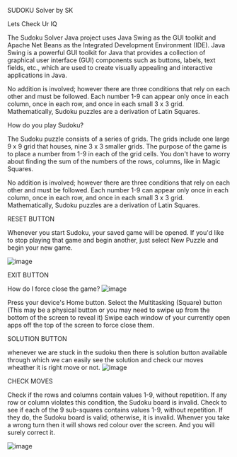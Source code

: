 SUDOKU Solver by SK

Lets Check Ur IQ

The Sudoku Solver Java project uses Java Swing as the GUI toolkit and Apache Net Beans as the Integrated Development Environment (IDE). Java Swing is a powerful GUI toolkit for Java that provides a collection of graphical user interface (GUI) components such as buttons, labels, text fields, etc., which are used to create visually appealing and interactive applications in Java.

No addition is involved; however there are three conditions that rely on each other and must be followed. Each number 1-9 can appear only once in each column, once in each row, and once in each small 3 x 3 grid. Mathematically, Sudoku puzzles are a derivation of Latin Squares.

How do you play Sudoku?

The Sudoku puzzle consists of a series of grids. The grids include one large 9 x 9 grid that houses, nine 3 x 3 smaller grids. The purpose of the game is to place a number from 1-9 in each of the grid cells. You don't have to worry about finding the sum of the numbers of the rows, columns, like in Magic Squares.

No addition is involved; however there are three conditions that rely on each other and must be followed. Each number 1-9 can appear only once in each column, once in each row, and once in each small 3 x 3 grid. Mathematically, Sudoku puzzles are a derivation of Latin Squares.


RESET BUTTON

Whenever you start Sudoku, your saved game will be opened. If you'd like to stop playing that game and begin another, just select New Puzzle and begin your new game.

![image](https://github.com/silentSK987/SudokuSolver/assets/136956809/72d65fb2-fd06-4e5a-8457-6f9552869ceb)


EXIT BUTTON

How do I force close the game?
![image](https://github.com/silentSK987/SudokuSolver/assets/136956809/18e41bcf-a8f3-455b-b226-062e1790926a)

Press your device's Home button.
Select the Multitasking (Square) button (This may be a physical button or you may need to swipe up from the bottom of the screen to reveal it)
Swipe each window of your currently open apps off the top of the screen to force close them.


SOLUTION BUTTON

whenever we are stuck in the sudoku then there is solution button available through which we can easily see the solution and check our moves wheather it is right move or not.
![image](https://github.com/silentSK987/SudokuSolver/assets/136956809/2109e5d2-6531-40b9-a36d-87d2d746ab0f)



CHECK MOVES

Check if the rows and columns contain values 1-9, without repetition.
If any row or column violates this condition, the Sudoku board is invalid.
Check to see if each of the 9 sub-squares contains values 1-9, without repetition. If they do, the Sudoku board is valid; otherwise, it is invalid.
Whenver you take a wrong turn then it will shows red colour over the screen. And you will surely correct it.

![image](https://github.com/silentSK987/SudokuSolver/assets/136956809/68c69f0d-3d3a-45c1-82fb-cc12970a30a4)



